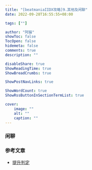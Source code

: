 ```yaml
---
title: "[beatmaniaIIDX攻略]9.其他及闲聊"
date: 2022-09-28T16:55:55+08:00

tags: [""]

author: "阿猫"
showToc: false
TocOpen: false
hidemeta: false
comments: true
description: ""

disableShare: true
ShowReadingTime: true
ShowBreadCrumbs: true

ShowPostNavLinks: true

ShowWordCount: true
ShowRssButtonInSectionTermList: true

cover:
    image: ""
    alt: ""
    caption: ""
---
```

### 闲聊

### 参考文章
* [提升判定](https://the-safari.com/2279)